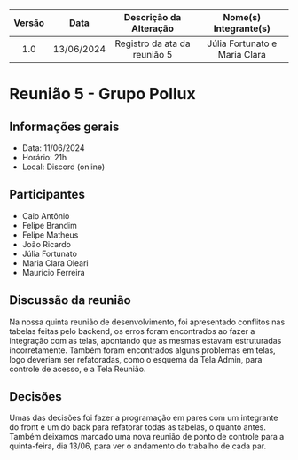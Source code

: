 | Versão | Data | Descrição da Alteração | Nome(s) Integrante(s) |
| :----: | :--: | :--------------------: | :-------------------: |
| 1.0 | 13/06/2024 | Registro da ata da reunião 5 | Júlia Fortunato e Maria Clara |

# Reunião 5 - Grupo Pollux

## Informações gerais

- Data: 11/06/2024
- Horário: 21h
- Local: Discord (online)

## Participantes

- Caio Antônio
- Felipe Brandim
- Felipe Matheus
- João Ricardo
- Júlia Fortunato
- Maria Clara Oleari
- Maurício Ferreira

## Discussão da reunião

Na nossa quinta reunião de desenvolvimento, foi apresentado conflitos nas tabelas feitas pelo backend, os erros foram encontrados ao fazer a integração com as telas, apontando que as mesmas estavam estruturadas incorretamente. Também foram encontrados alguns problemas em telas, logo deveriam ser refatoradas, como o esquema da Tela Admin, para controle de acesso, e a Tela Reunião. 

## Decisões

Umas das decisões foi fazer a programação em pares com um integrante do front e um do back para refatorar todas as tabelas, o quanto antes. Também deixamos marcado uma nova reunião de ponto de controle para a quinta-feira, dia 13/06, para ver o andamento do trabalho de cada par.